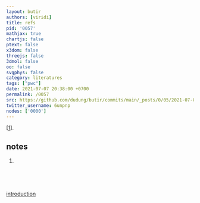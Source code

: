 ```yaml
---
layout: butir
authors: [viridi]
title: refs
pid: '0057'
mathjax: true
chartjs: false
ptext: false
x3dom: false
threejs: false
3dmol: false
oo: false
svgphys: false
category: literatures
tags: ["pwc"]
date: 2021-07-07 20:38:00 +0700
permalink: /0057
src: https://github.com/dudung/butir/commits/main/_posts/0/05/2021-07-07-refs.md
twitter_username: 6unpnp
nodes: ['0000']
---
```

[[1](#r01)].

## notes
1. <a name=r01></a>

## &nbsp;
[introduction](0000)

